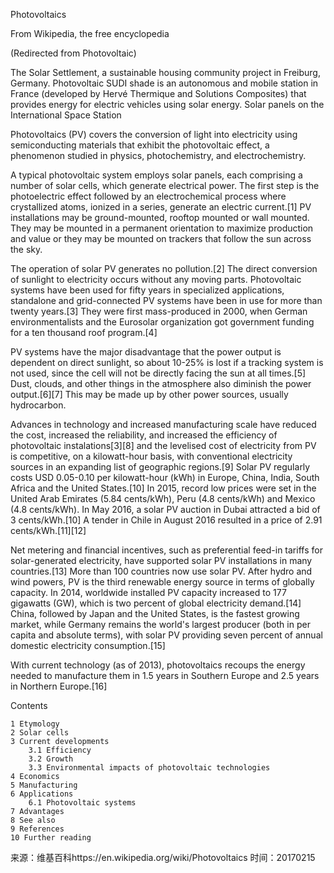 Photovoltaics

From Wikipedia, the free encyclopedia

  (Redirected from Photovoltaic)
  
The Solar Settlement, a sustainable housing community project in Freiburg, Germany.
Photovoltaic SUDI shade is an autonomous and mobile station in France (developed by Hervé Thermique and Solutions Composites) that provides energy for electric vehicles using solar energy.
Solar panels on the International Space Station

Photovoltaics (PV) covers the conversion of light into electricity using semiconducting materials that exhibit the photovoltaic effect, a phenomenon studied in physics, photochemistry, and electrochemistry.

A typical photovoltaic system employs solar panels, each comprising a number of solar cells, which generate electrical power. The first step is the photoelectric effect followed by an electrochemical process where crystallized atoms, ionized in a series, generate an electric current.[1] PV installations may be ground-mounted, rooftop mounted or wall mounted. They may be mounted in a permanent orientation to maximize production and value or they may be mounted on trackers that follow the sun across the sky.

The operation of solar PV generates no pollution.[2] The direct conversion of sunlight to electricity occurs without any moving parts. Photovoltaic systems have been used for fifty years in specialized applications, standalone and grid-connected PV systems have been in use for more than twenty years.[3] They were first mass-produced in 2000, when German environmentalists and the Eurosolar organization got government funding for a ten thousand roof program.[4]

PV systems have the major disadvantage that the power output is dependent on direct sunlight, so about 10-25% is lost if a tracking system is not used, since the cell will not be directly facing the sun at all times.[5] Dust, clouds, and other things in the atmosphere also diminish the power output.[6][7] This may be made up by other power sources, usually hydrocarbon.

Advances in technology and increased manufacturing scale have reduced the cost, increased the reliability, and increased the efficiency of photovoltaic instalations[3][8] and the levelised cost of electricity from PV is competitive, on a kilowatt-hour basis, with conventional electricity sources in an expanding list of geographic regions.[9] Solar PV regularly costs USD 0.05-0.10 per kilowatt-hour (kWh) in Europe, China, India, South Africa and the United States.[10] In 2015, record low prices were set in the United Arab Emirates (5.84 cents/kWh), Peru (4.8 cents/kWh) and Mexico (4.8 cents/kWh). In May 2016, a solar PV auction in Dubai attracted a bid of 3 cents/kWh.[10] A tender in Chile in August 2016 resulted in a price of 2.91 cents/kWh.[11][12]

Net metering and financial incentives, such as preferential feed-in tariffs for solar-generated electricity, have supported solar PV installations in many countries.[13] More than 100 countries now use solar PV. After hydro and wind powers, PV is the third renewable energy source in terms of globally capacity. In 2014, worldwide installed PV capacity increased to 177 gigawatts (GW), which is two percent of global electricity demand.[14] China, followed by Japan and the United States, is the fastest growing market, while Germany remains the world's largest producer (both in per capita and absolute terms), with solar PV providing seven percent of annual domestic electricity consumption.[15]

With current technology (as of 2013), photovoltaics recoups the energy needed to manufacture them in 1.5 years in Southern Europe and 2.5 years in Northern Europe.[16]

Contents

    1 Etymology
    2 Solar cells
    3 Current developments
        3.1 Efficiency
        3.2 Growth
        3.3 Environmental impacts of photovoltaic technologies
    4 Economics
    5 Manufacturing
    6 Applications
        6.1 Photovoltaic systems
    7 Advantages
    8 See also
    9 References
    10 Further reading
    
 来源：维基百科https://en.wikipedia.org/wiki/Photovoltaics
 时间：20170215
